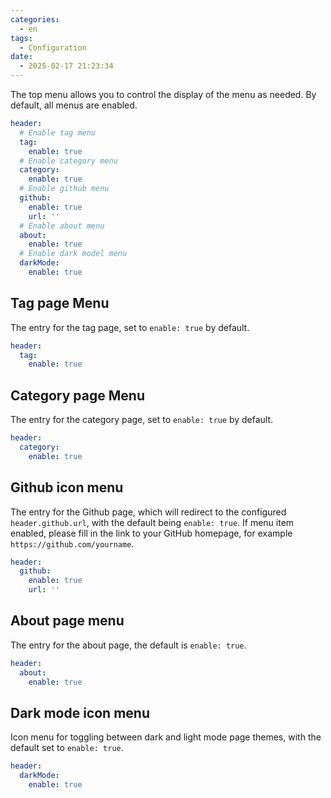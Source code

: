 ```yaml
---
categories:
  - en
tags:
  - Configuration
date:
  - 2025-02-17 21:23:34
---
```


The top menu allows you to control the display of the menu as needed. By default, all menus are enabled.

``` yml _config.node-tree.yml
header:
  # Enable tag menu
  tag:
    enable: true
  # Enable category menu
  category:
    enable: true
  # Enable github menu
  github:
    enable: true
    url: ''
  # Enable about menu
  about:
    enable: true
  # Enable dark model menu
  darkMode:
    enable: true
```

## Tag page Menu
The entry for the tag page, set to `enable: true` by default.

``` yml _config.node-tree.yml
header:
  tag:
    enable: true
```

## Category page Menu
The entry for the category page, set to `enable: true` by default.

``` yml _config.node-tree.yml
header:
  category:
    enable: true
```

## Github icon menu
The entry for the Github page, which will redirect to the configured `header.github.url`, with the default being `enable: true`. If menu item enabled, please fill in the link to your GitHub homepage, for example `https://github.com/yourname`.

``` yml _config.node-tree.yml
header:
  github:
    enable: true
    url: ''
```

## About page menu
The entry for the about page, the default is `enable: true`.

``` yml _config.node-tree.yml
header:
  about:
    enable: true
```

## Dark mode icon menu
Icon menu for toggling between dark and light mode page themes, with the default set to `enable: true`.

``` yml _config.node-tree.yml
header:
  darkMode:
    enable: true
```